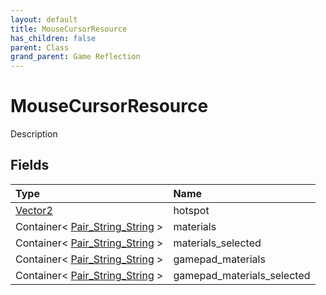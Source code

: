 ```yaml
---
layout: default
title: MouseCursorResource
has_children: false
parent: Class
grand_parent: Game Reflection
---
```

# MouseCursorResource
Description 

## Fields

| Type | Name |
|:----------|:--------------|
| [Vector2](/riftbreaker-wiki/docs/game-reflection/classes/vector2/) | hotspot |
| Container< [Pair_String_String](/riftbreaker-wiki/docs/game-reflection/classes/pair__string__string/) > | materials |
| Container< [Pair_String_String](/riftbreaker-wiki/docs/game-reflection/classes/pair__string__string/) > | materials_selected |
| Container< [Pair_String_String](/riftbreaker-wiki/docs/game-reflection/classes/pair__string__string/) > | gamepad_materials |
| Container< [Pair_String_String](/riftbreaker-wiki/docs/game-reflection/classes/pair__string__string/) > | gamepad_materials_selected |

